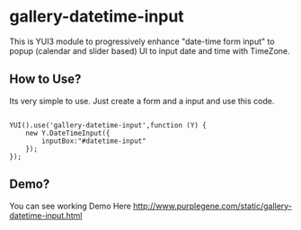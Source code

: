 gallery-datetime-input
=============
This is YUI3 module to progressively enhance "date-time form input" to popup (calendar and slider based) UI to input date and time with TimeZone.

How to Use?
---------------
Its very simple to use. Just create a form and a input and use this code.

<pre><code>
YUI().use('gallery-datetime-input',function (Y) {		
	new Y.DateTimeInput({
		inputBox:"#datetime-input"
	});
});
</code></pre>

Demo?
----------
You can see working Demo Here http://www.purplegene.com/static/gallery-datetime-input.html
